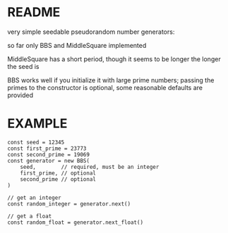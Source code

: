 # README

very simple seedable pseudorandom number generators: 

so far only BBS and MiddleSquare implemented

MiddleSquare has a short period, though it seems to be longer the longer the seed is

BBS works well if you initialize it with large prime numbers; passing the primes to the constructor is optional, some reasonable defaults are provided 

# EXAMPLE 

````
const seed = 12345
const first_prime = 23773
const second_prime = 19069
const generator = new BBS(
    seed,        // required, must be an integer
    first_prime, // optional
    second_prime // optional
)

// get an integer
const random_integer = generator.next()

// get a float
const random_float = generator.next_float()


````
